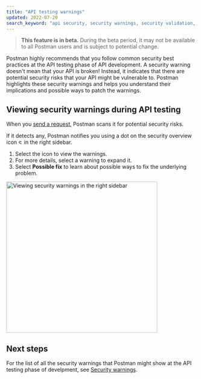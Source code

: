 ```yaml
---
title: "API testing warnings"
updated: 2022-07-20
search_keyword: "api security, security warnings, security validation, api security audit, api security scan, security audit"
---
```


> **This feature is in beta.** During the beta period, it may not be available to all Postman users and is subject to potential change.

Postman highly recommends that you follow common security best practices at the API testing phase of API development. A security warning doesn't mean that your API is broken! Instead, it indicates that there are potential security risks that your API might be vulnerable to. Postman highlights these security warnings and helps you understand their implications and possible ways to patch the warnings.

## Viewing security warnings during API testing

When you [send a request](/docs/sending-requests/requests/), Postman scans it for potential security risks.

If it detects any, Postman notifies you using a dot on the security overview icon <img alt="Security overview icon" src="https://assets.postman.com/postman-docs/icon-lock.jpg#icon" width="11px"> in the right sidebar.

1. Select the icon to view the warnings.
1. For more details, select a warning to expand it.
1. Select **Possible fix** to learn about possible ways to fix the underlying problem.

<img alt="Viewing security warnings in the right sidebar" src="https://assets.postman.com/postman-docs/api-governance-testing-warnings-beta.jpg" width="400px"/>

## Next steps

For the list of all the security warnings that Postman might show at the API testing phase of develpment, see [Security warnings](/docs/api-governance/api-testing/security-warnings/).
